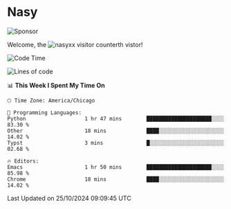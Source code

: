 # Nasy

<!--
<p align="center">
<img height="200" src="https://github-readme-stats.vercel.app/api?username=nasyxx&count_private=true&show_icons=true&theme=dracula&include_all_commits=true"/>
<img height="200" src="https://github-readme-stats.vercel.app/api/top-langs/?username=nasyxx&theme=dracula&hide=html,jupyter+notebook&count_private=true&show_icons=true"/>
</p>

  
----------------
-->

![Sponsor](https://img.shields.io/static/v1.svg?label=Sponsor&message=%E2%9D%A4&logo=GitHub&style=flat&color=pink)
 
Welcome, the ![nasyxx visitor counter](https://count.getloli.com/get/@nasyxx?theme=rule34)th vistor!
 
<!--START_SECTION:waka-->
![Code Time](http://img.shields.io/badge/Code%20Time-4%2C699%20hrs%2016%20mins-blue)

![Lines of code](https://img.shields.io/badge/From%20Hello%20World%20I%27ve%20Written-6.3%20million%20lines%20of%20code-blue)

📊 **This Week I Spent My Time On** 

```text
🕑︎ Time Zone: America/Chicago

💬 Programming Languages: 
Python                   1 hr 47 mins        █████████████████████░░░░   83.30 % 
Other                    18 mins             ████░░░░░░░░░░░░░░░░░░░░░   14.02 % 
Typst                    3 mins              █░░░░░░░░░░░░░░░░░░░░░░░░   02.68 % 

🔥 Editors: 
Emacs                    1 hr 50 mins        █████████████████████░░░░   85.98 % 
Chrome                   18 mins             ████░░░░░░░░░░░░░░░░░░░░░   14.02 % 
```


 Last Updated on 25/10/2024 09:09:45 UTC
<!--END_SECTION:waka-->

<!-- ![visitors](https://visitor-badge.laobi.icu/badge?page_id=nasyxx.nasyxx) -->
